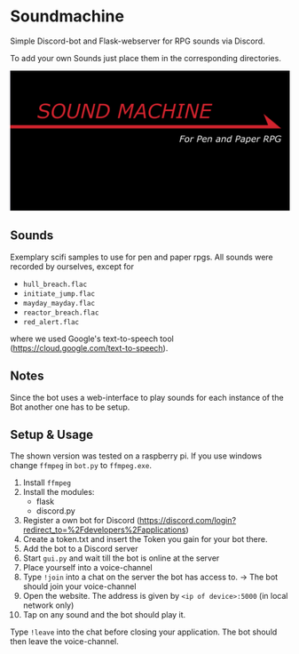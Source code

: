 # Soundmachine
 
 Simple Discord-bot and Flask-webserver for RPG sounds via Discord.
 
 
 To add your own Sounds just place them in the corresponding directories.
 
![logo](Images/logo.png)
 
## Sounds
Exemplary scifi samples to use for pen and paper rpgs. All sounds were recorded by ourselves, except for 

- `hull_breach.flac` 
- `initiate_jump.flac`
- `mayday_mayday.flac` 
- `reactor_breach.flac` 
- `red_alert.flac`

where we used Google's text-to-speech tool (https://cloud.google.com/text-to-speech).

## Notes
Since the bot uses a web-interface to play sounds 
for each instance of the Bot another one has to be setup.

## Setup & Usage
The shown version was tested on a raspberry pi.
If you use windows change `ffmpeg` in `bot.py` to `ffmpeg.exe`.

1. Install `ffmpeg`
2. Install the modules:
    -   flask
    -   discord.py
3. Register a own bot for Discord (https://discord.com/login?redirect_to=%2Fdevelopers%2Fapplications)
4. Create a token.txt and insert the Token you gain for your bot there.
5. Add the bot to a Discord server
6. Start `gui.py` and wait till the bot is online at the server
7. Place yourself into a voice-channel
8. Type `!join` into a chat on the server the bot has access to. -> The bot should join your voice-channel
9. Open the website. The address is given by `<ip of device>:5000` (in local network only)
10. Tap on any sound and the bot should play it.

Type `!leave` into the chat before closing your application. The bot should then leave the voice-channel.
